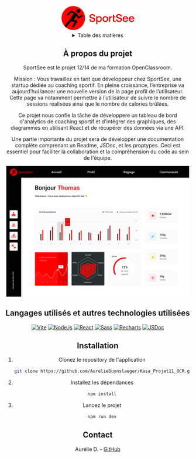 <a name="readme-top"></a>
<!-- PROJECT LOGO -->
<br />
<div align="center">
  <a href="">
    <img src="./src/assets/sportsee_logo.svg" alt="Logo" width="200">
  </a>

<!-- TABLE OF CONTENTS -->
<details>
  <summary>Table des matières</summary>
  <ol>
    <li><a href="#a-propos-du-projet">À propos du projet</a></li>
    <li><a href="#langagesutilises">langages Utilisés</a></li>
    <li><a href="#installation">Installation</a></li>
    <li><a href="#contact">Contact</a></li>
  </ol>
</details>


<!-- ABOUT THE PROJECT -->
## À propos du projet

SportSee est le projet 12/14 de ma formation OpenClassroom.

Mission : Vous travaillez en tant que développeur chez SportSee, une startup dédiée au coaching sportif. En pleine croissance, l’entreprise va aujourd’hui lancer une nouvelle version de la page profil de l’utilisateur. Cette page va notamment permettre à l’utilisateur de suivre le nombre de sessions réalisées ainsi que le nombre de calories brûlées.

Ce projet nous confie la tâche de développere un tableau de bord d'analytics de coaching sportif et d'intégrer des graphiques, des diagrammes en utilisant React et de récupérer des données via une API. 

Une partie importante du projet sera de développer une documentation complète comprenant un Readme, JSDoc, et les proptypes. Ceci est essentiel pour faciliter la collaboration et la compréhension du code au sein de l'équipe.


 <img src="./src/assets/user_dashboard.png" alt="homepage" width="500">


## Langages utilisés et autres technologies utilisées

[![Vite](https://img.shields.io/badge/Vite-646CFF?style=for-the-badge&logo=vite&logoColor=white)](https://vitejs.dev/)
[![Node.js](https://img.shields.io/badge/Node.js-43853D?style=for-the-badge&logo=node.js&logoColor=white)](https://nodejs.org/)
[![React](https://img.shields.io/badge/React-61DAFB?style=for-the-badge&logo=react&logoColor=white)](https://reactjs.org/)
[![Sass](https://img.shields.io/badge/Sass-CC6699?style=for-the-badge&logo=sass&logoColor=white)](https://sass-lang.com/)
[![Recharts](https://img.shields.io/badge/Recharts-3182bd?style=for-the-badge&logo=recharts&logoColor=white)](https://recharts.org/)
[![JSDoc](https://img.shields.io/badge/JSDoc-000000?style=for-the-badge&logo=jsdoc&logoColor=white)](https://jsdoc.app/)


## Installation

1. Clonez le repository de l'application
   ```sh
   git clone https://github.com/AurelieDuynslaeger/Kasa_Projet11_OCR.git
   ```

2. Installez les dépendances
    ```sh
   npm install
   ```
   
3. Lancez le projet
    ```sh
   npm run dev
   ```
  
## Contact

Aurélie D. - [GitHub](https://github.com/AurelieDuynslaeger/)

<!-- MARKDOWN LINKS & IMAGES -->
